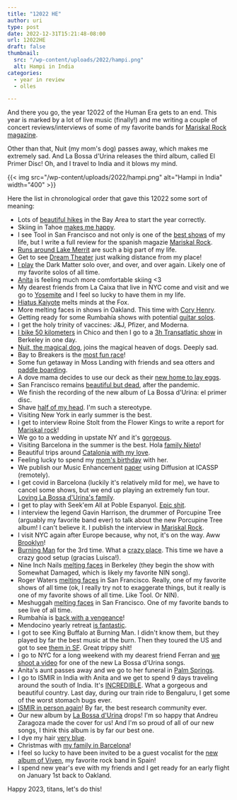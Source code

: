 ```yaml
---
title: "12022 HE"
author: uri
type: post
date: 2022-12-31T15:21:48-08:00
url: 12022HE
draft: false
thumbnail:
  src: "/wp-content/uploads/2022/hampi.png"
  alt: Hampi in India
categories:
  - year in review
  - olles

---
```


And there you go, the year 12022 of the Human Era gets to an end.
This year is marked by a lot of live music (finally!) and me writing a couple of concert reviews/interviews of some of my favorite bands for [Mariskal Rock magazine](https://mariskalrock.com/). 

Other than that, Nuit (my mom's dog) passes away, which makes me extremely sad. And La Bossa d'Urina releases the third album, called El Primer Disc! Oh, and I travel to India and it blows my mind.

{{< img src="/wp-content/uploads/2022/hampi.png" alt="Hampi in India" width="400" >}}

Here the list in chronological order that gave this 12022 some sort of meaning:

- Lots of [beautiful hikes](https://www.instagram.com/p/CYiKVuTrlyX/) in the Bay Area to start the year correctly.
- Skiing in Tahoe [makes me happy](https://www.instagram.com/p/CYw-0WHvOzg/).
- I see Tool in San Francisco and not only is one of the [best shows](https://www.instagram.com/p/CY1pszUF0G-/) of my life, but I write a full review for the spanish magazie [Mariskal Rock](https://mariskalrock.com/cronicas/cronica-de-tool-en-san-francisco-romper-esquemas-e-inspirar-a-millones/).
- [Runs around Lake Merrit](https://www.instagram.com/p/CZACcuyJ7-6/) are such a big part of my life.
- Get to see [Dream Theater](https://www.instagram.com/p/CZqr2RurJts/) just walking distance from my place!
- [I play](https://www.instagram.com/p/CZ5bX5Ng9nN/) the Dark Matter solo over, and over, and over again. Likely one of my favorite solos of all time.
- [Anita](https://www.instagram.com/p/CaRLyP6LJnA/) is feeling much more comfortable skiing <3
- My dearest friends from La Caixa that live in NYC come and visit and we go to [Yosemite](https://www.instagram.com/p/CbJTI0RPuMv/?img_index=1) and I feel so lucky to have them in my life.
- [Hiatus Kaiyote](https://www.instagram.com/p/CbPF0rIuwla/?img_index=1) melts minds at the Fox.
- More melting faces in shows in Oakland. This time with [Cory Henry](https://www.instagram.com/p/CbwmRFVu_Gx/?img_index=1).
- Getting ready for some Rumbahía shows with potential [guitar solos](https://www.instagram.com/p/CcebWz4AW62/).
- I get the holy trinity of vaccines: J&J, Pfizer, and Moderna.
- [I bike 50 kilometers](https://www.instagram.com/p/Ccw8Mk2ugSc/?img_index=1) in Chico and then I go to a [3h Transatlatic show](https://www.instagram.com/p/Ccw8Mk2ugSc/?img_index=2) in Berkeley in one day.
- [Nuit, the magical dog](https://www.instagram.com/p/CdJKGEjgf88/), joins the magical heaven of dogs. Deeply sad.
- Bay to Breakers is the [most fun race](https://www.instagram.com/p/Cdn4UMGr6L_/?img_index=1)!
- Some fun getaway in Moss Landing with friends and sea otters and [paddle boarding](https://www.instagram.com/p/CeJaqKPAd08/).
- A dove mama decides to use our deck as their [new home to lay eggs](https://www.instagram.com/p/CebsMJGJuLe/?img_index=2).
- San Francisco remains [beautiful but dead](https://www.instagram.com/p/CenS1VYrV1W/), after the pandemic.
- We finish the recording of the new album of La Bossa d'Urina: el primer disc.
- Shave [half of my head](https://www.instagram.com/p/CepjJK3rOWx/?img_index=1). I'm such a stereotype.
- Visiting New York in early summer is the best.
- I get to interview Roine Stolt from the Flower Kings to write a report for [Mariskal rock](https://mariskalrock.com/entrevistas/entrevista-a-the-flower-kings-me-gusta-retomar-canciones-que-fueron-compuestas-por-otro-yo-distinto/)!
- We go to a wedding in upstate NY and it's [gorgeous](https://www.instagram.com/p/CfP5Tolrr7K/).
- Visiting Barcelona in the summer is the best. Hola [family Nieto](https://www.instagram.com/p/CfbGtB1oyeQ/)!
- Beautiful trips around [Catalonia with my love](https://www.instagram.com/p/Cf_F_7rIoah/?img_index=2).
- Feeling lucky to spend my [mom's birthday](https://www.instagram.com/p/CgFXtgHOJdp/) with her.
- We publish our Music Enhancement [paper](https://ccrma.stanford.edu/~urinieto/MARL/publications/ICASSP2022-MusicEnhancement.pdf) using Diffusion at ICASSP (remotely).
- I get covid in Barcelona (luckily it's relatively mild for me), we have to cancel some shows, but we end up playing an extremely fun tour. [Loving La Bossa d'Urina's family](https://www.instagram.com/p/CgJ3Lkko37W/).
- I get to play with Seek'em All at Poble Espanyol. [Epic shit](https://www.instagram.com/p/CgUPZMdgRdv/).
- I interview the legend Gavin Harrison, the drummer of Porcupine Tree (arguably my favorite band ever) to talk about the new Porcupine Tree album! I can't believe it. I publish the interview in [Mariskal Rock](https://mariskalrock.com/entrevistas/entrevista-a-porcupine-tree-es-posible-que-este-sea-el-ultimo-disco-y-la-ultima-gira-de-porcupine-tree/).
- I visit NYC again after Europe because, why not, it's on the way. Aww [Brooklyn](https://www.instagram.com/p/CghHleTuepA/)!
- [Burning Man](https://www.instagram.com/p/Chq5KLgOErW/) for the 3rd time. What a [crazy place](https://www.instagram.com/p/CiRm2-Eu0Ep/). This time we have a crazy good setup (gracias Luisca!).
- Nine Inch Nails [melting faces](https://www.instagram.com/p/CiZXSTBOUwN/) in Berkeley (they begin the show with Somewhat Damaged, which is likely my favorite NIN song).
- Roger Waters [melting faces](https://www.instagram.com/p/Ci5jbGrpoPU/?img_index=1) in San Francisco. Really, one of my favorite shows of all time (ok, I really try not to exaggerate things, but it really is one of my favorite shows of all time. Like Tool. Or NIN).
- Meshuggah [melting faces](https://www.instagram.com/p/CjUkmE8O4_s/) in San Francisco. One of my favorite bands to see live of all time.
- Rumbahía is [back with a vengeance](https://www.instagram.com/p/CjzJvIMr9Hb/?img_index=1)!
- Mendocino yearly retreat [is fantastic](https://www.instagram.com/p/CkIAUadOHhE/).
- I got to see King Buffalo at Burning Man. I didn't know them, but they played by far the best music at the burn. Then they toured the US and got to see [them in SF](https://www.instagram.com/p/CkfS5TFuIMN/?img_index=1). Great trippy shit!
- I go to NYC for a long weekend with my dearest friend Ferran and [we shoot a video](https://www.instagram.com/p/ClX8YgnLSsj/) for one of the new La Bossa d'Urina songs.
- Anita's aunt passes away and we go to her funeral in [Palm Springs](https://www.instagram.com/p/Ck4LXRPvopV/).
- I go to ISMIR in India with Anita and we get to spend 9 days traveling around the south of India. It's [INCREDIBLE](https://www.instagram.com/p/CloYO2kL0ox/?img_index=1). What a gorgeous and beautiful country. Last day, during our train ride to Bengaluru, I get some of the worst stomach bugs ever.
- [ISMIR in person again](https://www.instagram.com/p/Cl8gfo1vGtP/?img_index=1)! By far, the best research community ever.
- Our new album by [La Bossa d'Urina](https://www.instagram.com/p/Cl-20Neozsf/) drops! I'm so happy that Andreu Zaragoza made the cover for us! And I'm so proud of all of our new songs, I think this album is by far our best one.
- I dye my hair [very blue](https://www.instagram.com/p/CmMkYADo4Bc/?img_index=1).
- Christmas with [my family in Barcelona](https://www.instagram.com/p/CmmngW3IAL5/)!
- I feel so lucky to have been invited to be a guest vocalist for the [new album of Viven](https://www.instagram.com/p/CmuwfUToQwW/), my favorite rock band in Spain!
- I spend new year's eve with my friends and I get ready for an early flight on January 1st back to Oakland.

Happy 2023, titans, let's do this!
